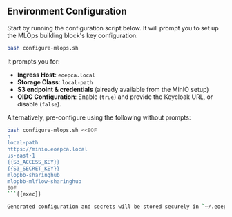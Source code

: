 
## Environment Configuration

Start by running the configuration script below. It will prompt you to set up the MLOps building block's key configuration:

```bash
bash configure-mlops.sh
```

It prompts you for:

- **Ingress Host**: `eoepca.local`
- **Storage Class**: `local-path`
- **S3 endpoint & credentials** (already available from the MinIO setup)
- **OIDC Configuration**: Enable (`true`) and provide the Keycloak URL, or disable (`false`).
    

Alternatively, pre-configure using the following without prompts:

```bash
bash configure-mlops.sh <<EOF
n
local-path
https://minio.eoepca.local
us-east-1
{{S3_ACCESS_KEY}}
{{S3_SECRET_KEY}}
mlopbb-sharinghub
mlopbb-mlflow-sharinghub
EOF
```{{exec}}

Generated configuration and secrets will be stored securely in `~/.eoepca/state`.
